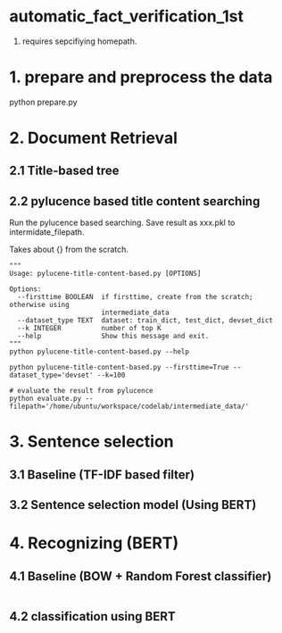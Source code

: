 # automatic_fact_verification_1st
1. requires sepcifiying homepath.

# 1. prepare and preprocess the data
python prepare.py

# 2. Document Retrieval
## 2.1 Title-based tree

## 2.2 pylucence based title content searching
Run the pylucence based searching. Save result as xxx.pkl to intermidate_filepath. 

Takes about {} from the scratch.

```shell
"""
Usage: pylucene-title-content-based.py [OPTIONS]

Options:
  --firsttime BOOLEAN  if firsttime, create from the scratch; otherwise using
                       intermediate_data
  --dataset_type TEXT  dataset: train_dict, test_dict, devset_dict
  --k INTEGER          number of top K
  --help               Show this message and exit.
"""
python pylucene-title-content-based.py --help

python pylucene-title-content-based.py --firsttime=True --dataset_type='devset' --k=100

# evaluate the result from pylucence 
python evaluate.py --filepath='/home/ubuntu/workspace/codelab/intermediate_data/'
```

# 3. Sentence selection
## 3.1 Baseline (TF-IDF based filter)

## 3.2 Sentence selection model (Using BERT)

# 4. Recognizing (BERT)

## 4.1 Baseline (BOW + Random Forest classifier)
```shell

```
## 4.2 classification using BERT
